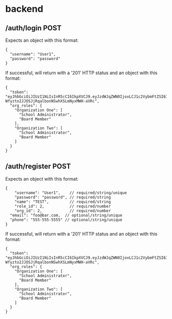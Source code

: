 # backend

## /auth/login POST

Expects an object with this format:
```
{
  "username": "User1",
  "password": "password"
}
```
If successful, will return with a '201' HTTP status and an object with this format:
```
{
  "token": "eyJhbGciOiJIUzI1NiIsInR5cCI6IkpXVCJ9.eyJzdWJqZWN0IjoxLCJ1c2VybmFtZSI6InVzZXIxIiwiaWF0IjoxNTU4Mjk1NDg4LCJleHAiOjE1NTgzMDI2ODh9.Lwz-Wfyzto2JJOSJjRqalbonNSwhXSLmNyxMWH-aVRc",
  "org_roles": {
    "Organization One": [
      "School Administrator",
      "Board Member"
    ],
    "Organization Two": [
      "School Administrator",
      "Board Member"
    ]
  }
}
```

## /auth/register POST

Expects an object with this format:
```
{
	"username": "User1",    // required/string/unique
	"password": "password", // required/string
	"name": "TEST",         // required/string
	"role_id": 2,           // required/number
	"org_id": 2,            // required/number
  "email": "foo@bar.com,  // optional/string/unique
  "phone": "555-555-5555" // optional/string/unique
}
```
If successful, will return with a '201' HTTP status and an object with this format:
```
{
  "token": "eyJhbGciOiJIUzI1NiIsInR5cCI6IkpXVCJ9.eyJzdWJqZWN0IjoxLCJ1c2VybmFtZSI6InVzZXIxIiwiaWF0IjoxNTU4Mjk1NDg4LCJleHAiOjE1NTgzMDI2ODh9.Lwz-Wfyzto2JJOSJjRqalbonNSwhXSLmNyxMWH-aVRc",
  "org_roles": {
    "Organization One": [
      "School Administrator",
      "Board Member"
    ],
    "Organization Two": [
      "School Administrator",
      "Board Member"
    ]
  }
}
```
